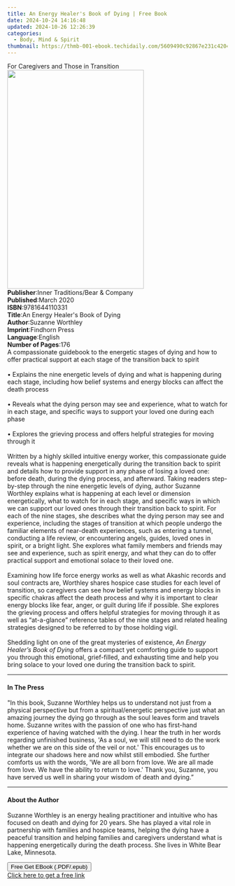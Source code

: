 ```yaml
---
title: An Energy Healer's Book of Dying | Free Book
date: 2024-10-24 14:16:48
updated: 2024-10-26 12:26:39
categories:
  - Body, Mind & Spirit
thumbnail: https://thmb-001-ebook.techidaily.com/5609490c92867e231c420472c03ae909bb69000db2c9d1c25e6f5b98d97a4871.jpg
---
```

<main id="book-container">
  <div class="flex flex-col">
    <div class="book-brief flex-1 py-6 px-4 sm:p-6 md:py-10 md:px-8">
      <!-- brief-->
      <div class="book-brief-main">For Caregivers and Those in Transition</div>
    </div>
    <div
      class="book-meta-info flex-1 grid gap-4 col-start-1 col-end-3 row-start-1 sm:mb-6 sm:grid-cols-4 lg:gap-6 lg:col-start-2 lg:row-end-6 lg:row-span-6 lg:mb-0"
    >
      <div
        class="book-meta-info-left place-content-center mt-4 p-4 text-sm leading-6 col-start-2 col-span-2 dark:text-slate-400"
      >
        <img
          class="w-full h-500 object-cover rounded-lg sm:h-255 sm:col-span-2 lg:col-span-full"
          src="https://img-001-ebook.techidaily.com/b3d025795a92b4ab9c25ef8188ad197f4c9eba74f3d1afa071aedab9a4f2faeb.jpg"
          alt=""
          width="312"
          height="500"
        />
      </div>
      <div
        class="book-meta-info-right mt-2 col-start-1 row-start-2 col-span-3 self-center"
      >
        <!-- meta data  -->
        <div class="flex flex-col px-4 md:px-8">
          <div class="flex-1">
            <strong>Publisher</strong>:<span class="px-2"
              >Inner Traditions/Bear &amp; Company</span
            >
          </div>
          <div class="flex-1">
            <strong>Published</strong>:<span class="px-2">March 2020</span>
          </div>
          <div class="flex-1">
            <strong>ISBN</strong>:<span class="px-2">9781644110331</span>
          </div>
          <div class="flex-1">
            <strong>Title</strong>:<span class="px-2"
              >An Energy Healer&#39;s Book of Dying</span
            >
          </div>
          <div class="flex-1">
            <strong>Author</strong>:<span class="px-2">Suzanne Worthley</span>
          </div>
          <div class="flex-1">
            <strong>Imprint</strong>:<span class="px-2">Findhorn Press</span>
          </div>
          <div class="flex-1">
            <strong>Language</strong>:<span class="px-2">English</span>
          </div>
          <div class="flex-1">
            <strong>Number of Pages</strong>:<span class="px-2">176</span>
          </div>
        </div>
      </div>
    </div>
    <div class="book-description flex-1 py-6 px-4 sm:p-6 md:py-10 md:px-8">
      <div class="book-description-main">
        <div accordion-content="" id="description">
          A compassionate guidebook to the energetic stages of dying and how to
          offer practical support at each stage of the transition back to spirit
          <br /><br />• Explains the nine energetic levels of dying and what is
          happening during each stage, including how belief systems and energy
          blocks can affect the death process <br /><br />• Reveals what the
          dying person may see and experience, what to watch for in each stage,
          and specific ways to support your loved one during each phase
          <br /><br />• Explores the grieving process and offers helpful
          strategies for moving through it <br /><br />Written by a highly
          skilled intuitive energy worker, this compassionate guide reveals what
          is happening energetically during the transition back to spirit and
          details how to provide support in any phase of losing a loved one:
          before death, during the dying process, and afterward. Taking readers
          step-by-step through the nine energetic levels of dying, author
          Suzanne Worthley explains what is happening at each level or dimension
          energetically, what to watch for in each stage, and specific ways in
          which we can support our loved ones through their transition back to
          spirit. For each of the nine stages, she describes what the dying
          person may see and experience, including the stages of transition at
          which people undergo the familiar elements of near-death experiences,
          such as entering a tunnel, conducting a life review, or encountering
          angels, guides, loved ones in spirit, or a bright light. She explores
          what family members and friends may see and experience, such as spirit
          energy, and what they can do to offer practical support and emotional
          solace to their loved one. <br /><br />Examining how life force energy
          works as well as what Akashic records and soul contracts are, Worthley
          shares hospice case studies for each level of transition, so
          caregivers can see how belief systems and energy blocks in specific
          chakras affect the death process and why it is important to clear
          energy blocks like fear, anger, or guilt during life if possible. She
          explores the grieving process and offers helpful strategies for moving
          through it as well as “at-a-glance” reference tables of the nine
          stages and related healing strategies designed to be referred to by
          those holding vigil. <br /><br />Shedding light on one of the great
          mysteries of existence, <i>An Energy Healer’s Book of Dying</i> offers
          a compact yet comforting guide to support you through this emotional,
          grief-filled, and exhausting time and help you bring solace to your
          loved one during the transition back to spirit.
        </div>
        <div class="accordion-fader"></div>
      </div>
    </div>
    <div class="book-excerpts flex-1 py-6 px-4 sm:p-6 md:py-10 md:px-8">
      <!-- excerpts-->
      <div class="book-excerpts-main">
        <hr />
        <h4 class="placeholder placeholder-heading">
          <span>In The Press</span>
        </h4>
        <p>
          "In this book, Suzanne Worthley helps us to understand not just from a
          physical perspective but from a spiritual/energetic perspective just
          what an amazing journey the dying go through as the soul leaves form
          and travels home. Suzanne writes with the passion of one who has
          first-hand experience of having watched with the dying. I hear the
          truth in her words regarding unfinished business, 'As a soul, we will
          still need to do the work whether we are on this side of the veil or
          not.' This encourages us to integrate our shadows here and now whilst
          still embodied. She further comforts us with the words, 'We are all
          born from love. We are all made from love. We have the ability to
          return to love.' Thank you, Suzanne, you have served us well in
          sharing your wisdom of death and dying.”
        </p>
      </div>
    </div>
    <div class="book-about-author flex-1 py-6 px-4 sm:p-6 md:py-10 md:px-8">
      <!-- about author-->
      <div class="book-main-author-main">
        <hr />
        <h4 class="placeholder placeholder-heading">
          <span>About the Author</span>
        </h4>
        <p>
          Suzanne Worthley is an energy healing practitioner and intuitive who
          has focused on death and dying for 20 years. She has played a vital
          role in partnership with families and hospice teams, helping the dying
          have a peaceful transition and helping families and caregivers
          understand what is happening energetically during the death process.
          She lives in White Bear Lake, Minnesota.
        </p>
      </div>
    </div>
    <div class="book-free-get flex-1 py-6 px-4 sm:p-6 md:py-10 md:px-8">
      <button
        id="btn-free-get"
        class="bg-blue-500 hover:bg-blue-700 text-white font-bold py-2 px-4 rounded"
      >
        Free Get EBook (.PDF/.epub)
      </button>
      <div id="countdown-display" class="px-2 text-lg mt-2"></div>
      <a
        id="free-link"
        class="hidden bg-blue-500 hover:bg-blue-700 text-white font-bold py-2 px-4 rounded"
        href="https://www.ebooks.com/en-us/book/209776253/an-energy-healer-s-book-of-dying/suzanne-worthley/"
        target="_blank"
        >Click here to get a free link</a
      >
    </div>
    <script>
      let countdownTime = 0;
      let countdownInterval = null;
      document
        .getElementById('btn-free-get')
        .addEventListener('click', startCountdown);
      function startCountdown() {
        countdownTime = new Date().getTime() + 60000 * 3;
        countdownInterval = setInterval(updateCountdown, 1000);
        document.getElementById('btn-free-get').disabled = true;
        document
          .getElementById('btn-free-get')
          .classList.add('bg-gray-500', 'cursor-not-allowed');
      }
      function updateCountdown() {
        let currentTime = new Date().getTime();
        let timeLeft = countdownTime - currentTime;
        let secondsLeft = Math.floor(timeLeft / 1000);
        document.getElementById('countdown-display').innerHTML =
          `Remaining time: ${secondsLeft} seconds.`;
        if (secondsLeft <= 0) {
          clearInterval(countdownInterval);
          document.getElementById('btn-free-get').classList.add('hidden');
          document.getElementById('free-link').classList.remove('hidden');
          document.getElementById('countdown-display').innerHTML = '';
        }
      }
    </script>
  </div>
</main>
